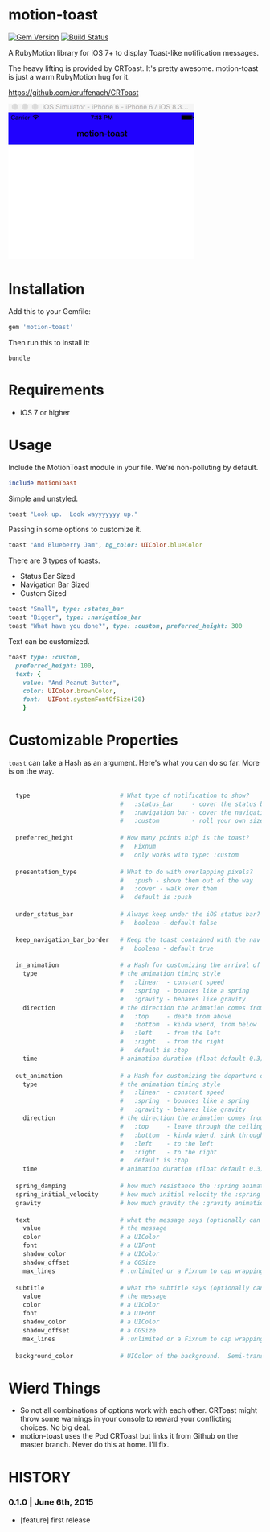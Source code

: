 # motion-toast
[![Gem Version](https://img.shields.io/gem/v/motion-toast.svg?style=flat)](https://rubygems.org/gems/motion-toast)
[![Build Status](https://img.shields.io/travis/skellock/motion-toast.svg?style=flat)](https://travis-ci.org/skellock/motion-toast)

A RubyMotion library for iOS 7+ to display Toast-like notification messages.

The heavy lifting is provided by CRToast.  It's pretty awesome.  motion-toast is just a warm RubyMotion hug for it.

https://github.com/cruffenach/CRToast

<img src="./_pics/demo.gif" alt="Demo" />


# Installation

Add this to your Gemfile:

```ruby
gem 'motion-toast'
```

Then run this to install it:

```
bundle
```

# Requirements

* iOS 7 or higher


# Usage

Include the MotionToast module in your file.  We're non-polluting by default.

```ruby
include MotionToast
```

Simple and unstyled.
```ruby
toast "Look up.  Look wayyyyyyy up."
```

Passing in some options to customize it.
```ruby
toast "And Blueberry Jam", bg_color: UIColor.blueColor

```

There are 3 types of toasts.

* Status Bar Sized
* Navigation Bar Sized
* Custom Sized


```ruby
toast "Small", type: :status_bar
toast "Bigger", type: :navigation_bar
toast "What have you done?", type: :custom, preferred_height: 300
```


Text can be customized.
```ruby
toast type: :custom,
  preferred_height: 100,
  text: {
    value: "And Peanut Butter",
    color: UIColor.brownColor,
    font:  UIFont.systemFontOfSize(20)
    }
```

# Customizable Properties

`toast` can take a Hash as an argument.  Here's what you can do so far.  More is on the way.

```ruby

  type                         # What type of notification to show?
                               #   :status_bar     - cover the status bar
                               #   :navigation_bar - cover the navigation bar
                               #   :custom         - roll your own size

  preferred_height             # How many points high is the toast?
                               #   Fixnum
                               #   only works with type: :custom

  presentation_type            # What to do with overlapping pixels?
                               #   :push - shove them out of the way
                               #   :cover - walk over them
                               #   default is :push

  under_status_bar             # Always keep under the iOS status bar?
                               #   boolean - default false

  keep_navigation_bar_border   # Keep the toast contained with the nav bar? 
                               #   boolean - default true

  in_animation                 # a Hash for customizing the arrival of the toast.
    type                       # the animation timing style
                               #   :linear  - constant speed
                               #   :spring  - bounces like a spring
                               #   :gravity - behaves like gravity
    direction                  # the direction the animation comes from
                               #   :top     - death from above
                               #   :bottom  - kinda wierd, from below
                               #   :left    - from the left
                               #   :right   - from the right
                               #   default is :top
    time                       # animation duration (float default 0.3)

  out_animation                # a Hash for customizing the departure of the toast.
    type                       # the animation timing style
                               #   :linear  - constant speed
                               #   :spring  - bounces like a spring
                               #   :gravity - behaves like gravity
    direction                  # the direction the animation comes from
                               #   :top     - leave through the ceiling
                               #   :bottom  - kinda wierd, sink through the floor
                               #   :left    - to the left
                               #   :right   - to the right
                               #   default is :top
    time                       # animation duration (float default 0.3)

  spring_damping               # how much resistance the :spring animations have (float default 0.6)
  spring_initial_velocity      # how much initial velocity the :spring animations have (float default 1.0)
  gravity                      # how much gravity the :gravity animations have (float default 0.1)

  text                         # what the message says (optionally can be a string if not customizations are needed)
    value                      # the message
    color                      # a UIColor
    font                       # a UIFont
    shadow_color               # a UIColor
    shadow_offset              # a CGSize
    max_lines                  # :unlimited or a Fixnum to cap wrapping.

  subtitle                     # what the subtitle says (optionally can be a string if not customizations are needed)
    value                      # the message
    color                      # a UIColor
    font                       # a UIFont
    shadow_color               # a UIColor
    shadow_offset              # a CGSize
    max_lines                  # :unlimited or a Fixnum to cap wrapping.

  background_color             # UIColor of the background.  Semi-transparent colors look neato.

```

# Wierd Things

* So not all combinations of options work with each other.  CRToast might throw some warnings in your console to reward your conflicting choices.  No big deal.
* motion-toast uses the Pod CRToast but links it from Github on the master branch.  Never do this at home.  I'll fix.

# HISTORY

### 0.1.0 | June 6th, 2015
* [feature] first release




